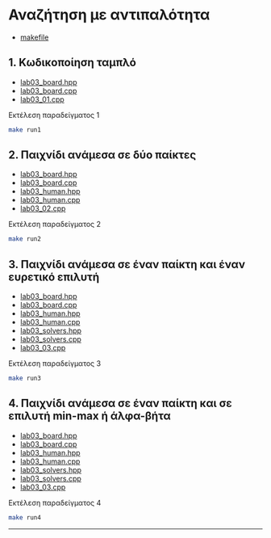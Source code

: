 # Αναζήτηση με αντιπαλότητα

* [makefile](makefile)

## 1. Κωδικοποίηση ταμπλό

* [lab03_board.hpp](lab03_board.hpp)
* [lab03_board.cpp](lab02_board.cpp)
* [lab03_01.cpp](lab03_01.cpp)


Εκτέλεση παραδείγματος 1

```bash
make run1
```

## 2. Παιχνίδι ανάμεσα σε δύο παίκτες

* [lab03_board.hpp](lab03_board.hpp)
* [lab03_board.cpp](lab02_board.cpp)
* [lab03_human.hpp](lab03_human.hpp)
* [lab03_human.cpp](lab02_human.cpp)
* [lab03_02.cpp](lab03_02.cpp)

Εκτέλεση παραδείγματος 2

```bash
make run2
```

## 3. Παιχνίδι ανάμεσα σε έναν παίκτη και έναν ευρετικό επιλυτή

* [lab03_board.hpp](lab03_board.hpp)
* [lab03_board.cpp](lab02_board.cpp)
* [lab03_human.hpp](lab03_human.hpp)
* [lab03_human.cpp](lab02_human.cpp)
* [lab03_solvers.hpp](lab03_solvers.hpp)
* [lab03_solvers.cpp](lab02_solvers.cpp)
* [lab03_03.cpp](lab03_03.cpp)

Εκτέλεση παραδείγματος 3

```bash
make run3
```

## 4. Παιχνίδι ανάμεσα σε έναν παίκτη και σε επιλυτή min-max ή άλφα-βήτα

* [lab03_board.hpp](lab03_board.hpp)
* [lab03_board.cpp](lab02_board.cpp)
* [lab03_human.hpp](lab03_human.hpp)
* [lab03_human.cpp](lab02_human.cpp)
* [lab03_solvers.hpp](lab03_solvers.hpp)
* [lab03_solvers.cpp](lab02_solvers.cpp)
* [lab03_03.cpp](lab03_03.cpp)

Εκτέλεση παραδείγματος 4 

```bash
make run4
```

---

<!-- ## Ασκήσεις

Μεταγλώττιση όλων των ασκήσεων με makefile

* [exercises.mk](exercises.mk)

```bash
make -f exercises.mk 
```

Εκτέλεση άσκησης 3

```bash
make -f exercises.mk exercise03
```

Εκτέλεση άσκησης 4

```bash
make -f exercises.mk exercise04
```

Διαγραφή εκτελέσιμων

```bash
make -f exercises.mk clean
``` -->
